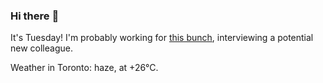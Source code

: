 ### Hi there :wave:

It's Tuesday! I'm probably working for [this bunch](https://github.com/kohofinancial), interviewing a potential new colleague.

Weather in Toronto: haze, at +26°C.
